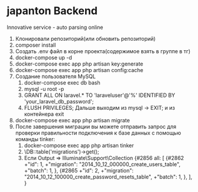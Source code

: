 # japanton Backend
Innovative service - auto parsing online

1) Клонировали репозиторий(или обновить репозиторий)
2) composer install
3) Создать .env файл в корне проекта(содержимое взять в группе в тг)
3) docker-compose up -d
4) docker-compose exec app php artisan key:generate
5) docker-compose exec app php artisan config:cache
6) Создание пользователя MySQL
   1. docker-compose exec db bash
   2. mysql -u root -p
   3. GRANT ALL ON laravel.* TO 'laraveluser'@'%' IDENTIFIED BY 'your_laravel_db_password';
   4. FLUSH PRIVILEGES;
    Дальше выходим из mysql -> EXIT; и из контейнера exit
7) docker-compose exec app php artisan migrate
8) После завершения миграции вы можете отправить запрос для проверки правильности подключения к базе данных с помощью команды tinker:
   1. docker-compose exec app php artisan tinker
   2. \DB::table('migrations')->get(); 
   3. Если Output
      => Illuminate\Support\Collection {#2856
          all: [
              {#2862
              +"id": 1,
              +"migration": "2014_10_12_000000_create_users_table",
              +"batch": 1,
              },
              {#2865
              +"id": 2,
              +"migration": "2014_10_12_100000_create_password_resets_table",
              +"batch": 1,
              },
          ],
        } 
